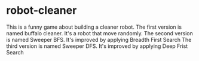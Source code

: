 # robot-cleaner
This is a funny game about building a cleaner robot.
The first version is named buffalo cleaner. It's a robot that move randomly.
The second version is named Sweeper BFS. It's improved by applying Breadth First Search
The third version is named Sweeper DFS. It's improved by applying Deep Frist Search
